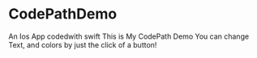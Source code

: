 # CodePathDemo
An Ios App codedwith swift
This is My CodePath Demo
  You can change Text, and colors by just the click of a button!
  

